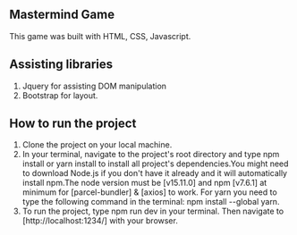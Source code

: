 ## Mastermind Game

This game was built with HTML, CSS, Javascript.

## Assisting libraries

1. Jquery for assisting DOM manipulation
2. Bootstrap for layout.

## How to run the project

1. Clone the project on your local machine.
2. In your terminal, navigate to the project's root directory and type npm install or yarn install to install all project's dependencies.You might need to download Node.js if you don't have it already and it will automatically install npm.The node version must be [v15.11.0] and npm [v7.6.1] at minimum for [parcel-bundler] & [axios] to work. For yarn you need to type the following command in the terminal: npm install --global yarn.
3. To run the project, type npm run dev in your terminal. Then navigate to [http://localhost:1234/] with your browser.
